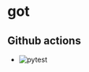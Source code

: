 # got

## Github actions
- ![pytest](https://github.com/Python-Async-Challenge/got/workflows/pytest/badge.svg)
